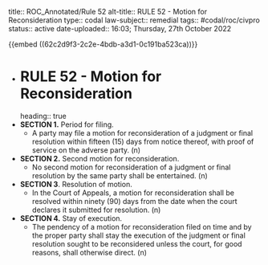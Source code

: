 title:: ROC_Annotated/Rule 52
alt-title:: RULE 52 - Motion for Reconsideration
type:: codal
law-subject:: remedial
tags:: #codal/roc/civpro
status:: active
date-uploaded:: 16:03; Thursday, 27th October 2022

{{embed ((62c2d9f3-2c2e-4bdb-a3d1-0c191ba523ca))}}

- # RULE 52 - Motion for Reconsideration
  heading:: true
- **SECTION 1.** Period for filing.
	- A party may file a motion for reconsideration of a judgment or final resolution within fifteen (15) days from notice thereof, with proof of service on the adverse party. (n)
- **SECTION 2.** Second motion for reconsideration.
	- No second motion for reconsideration of a judgment or final resolution by the same party shall be entertained. (n)
- **SECTION 3**. Resolution of motion.
	- In the Court of Appeals, a motion for reconsideration shall be resolved within ninety (90) days from the date when the court declares it submitted for resolution. (n)
- **SECTION 4.** Stay of execution.
	- The pendency of a motion for reconsideration filed on time and by the proper party shall stay the execution of the judgment or final resolution sought to be reconsidered unless the court, for good reasons, shall otherwise direct. (n)